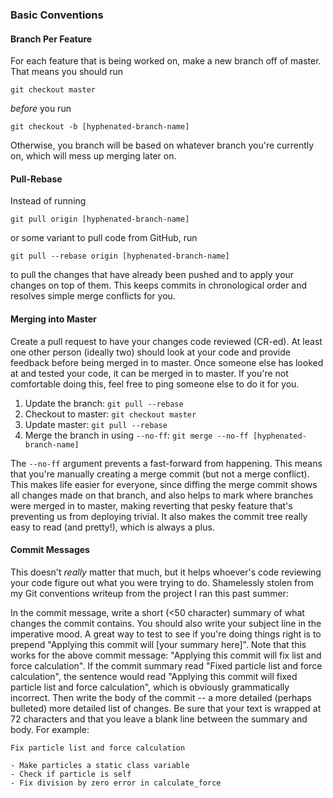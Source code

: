 ### Basic Conventions
#### Branch Per Feature
For each feature that is being worked on, make a new branch off of master.  That
means you should run
```
git checkout master
```
*before* you run
```
git checkout -b [hyphenated-branch-name]
```
Otherwise, you branch will be based on whatever branch you're currently on,
which will mess up merging later on.

#### Pull-Rebase
Instead of running
```
git pull origin [hyphenated-branch-name]
```
or some variant to pull code from GitHub, run
```
git pull --rebase origin [hyphenated-branch-name]
```
to pull the changes that have already been pushed and to apply your changes on
top of them.  This keeps commits in chronological order and resolves simple
merge conflicts for you.

#### Merging into Master
Create a pull request to have your changes code reviewed (CR-ed).  At least one
other person (ideally two) should look at your code and provide feedback before
being merged in to master.  Once someone else has looked at and tested your
code, it can be merged in to master.  If you're not comfortable doing this, feel
free to ping someone else to do it for you.

1. Update the branch: `git pull --rebase`
1. Checkout to master: `git checkout master`
1. Update master: `git pull --rebase`
1. Merge the branch in using `--no-ff`: `git merge --no-ff
   [hyphenated-branch-name]`

The `--no-ff` argument prevents a fast-forward from happening.  This means that
you're manually creating a merge commit (but not a merge conflict).  This makes
life easier for everyone, since diffing the merge commit shows all changes made
on that branch, and also helps to mark where branches were merged in to master,
making reverting that pesky feature that's preventing us from deploying trivial.
It also makes the commit tree really easy to read (and pretty!), which is always
a plus.

#### Commit Messages
This doesn't *really* matter that much, but it helps whoever's code reviewing
your code figure out what you were trying to do.  Shamelessly stolen from my
Git conventions writeup from the project I ran this past summer:

   In the commit message, write a short (<50 character) summary of what changes
   the commit contains.  You should also write your subject line in the
   imperative mood.  A great way to test to see if you're doing things right is
   to prepend "Applying this commit will [your summary here]".  Note that this
   works for the above commit message: "Applying this commit will fix list and
   force calculation".  If the commit summary read "Fixed particle list and
   force calculation", the sentence would read "Applying this commit will fixed
   particle list and force calculation", which is obviously grammatically
   incorrect.  Then write the body of the commit -- a more detailed (perhaps
   bulleted) more detailed list of changes.  Be sure that your text is wrapped
   at 72 characters and that you leave a blank line between the summary and
   body.  For example:
   ```
   Fix particle list and force calculation

   - Make particles a static class variable
   - Check if particle is self
   - Fix division by zero error in calculate_force

   ```

